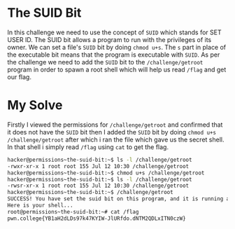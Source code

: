 # The SUID Bit
In this challenge we need to use the concept of `SUID` which stands for SET USER ID. The SUID bit allows a program to run with the privileges of its owner. We can set a file's `SUID` bit by doing `chmod u+s`. The `s` part in place of the executable bit means that the program is executable with `SUID`. As per the challenge we need to add the `SUID` bit to the `/challenge/getroot` program in order to spawn a root shell which will help us read `/flag` and get our flag.

# My Solve
Firstly I viewed the permissions for `/challenge/getroot` and confirmed that it does not have the `SUID` bit then I added the `SUID` bit by doing `chmod u+s /challenge/getroot` after which i ran the file which gave us the secret shell. In that shell i simply read `/flag` using `cat` to get the flag.
```bash
hacker@permissions~the-suid-bit:~$ ls -l /challenge/getroot
-rwxr-xr-x 1 root root 155 Jul 12 10:30 /challenge/getroot
hacker@permissions~the-suid-bit:~$ chmod u+s /challenge/getroot
hacker@permissions~the-suid-bit:~$ ls -l /challenge/getroot
-rwsr-xr-x 1 root root 155 Jul 12 10:30 /challenge/getroot
hacker@permissions~the-suid-bit:~$ /challenge/getroot
SUCCESS! You have set the suid bit on this program, and it is running as root! 
Here is your shell...
root@permissions~the-suid-bit:~# cat /flag
pwn.college{YB1aH2dLDs97k47KYIW-JlURfdo.dNTM2QDLxITN0czW}
